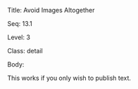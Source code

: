 Title:  Avoid Images Altogether

Seq:    13.1

Level:  3

Class:  detail

Body:

This works if you only wish to publish text. 
